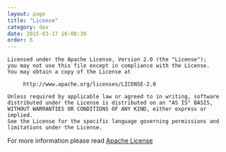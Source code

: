 ```yaml
---
layout: page
title: "License"
category: dev
date: 2015-03-17 16:08:39
order: 6
---
```


```
Licensed under the Apache License, Version 2.0 (the "License");
you may not use this file except in compliance with the License.
You may obtain a copy of the License at

     http://www.apache.org/licenses/LICENSE-2.0

Unless required by applicable law or agreed to in writing, software
distributed under the License is distributed on an "AS IS" BASIS,
WITHOUT WARRANTIES OR CONDITIONS OF ANY KIND, either express or implied.
See the License for the specific language governing permissions and
limitations under the License.
```

For more information please read [Apache License](http://www.apache.org/licenses/LICENSE-2.0)


